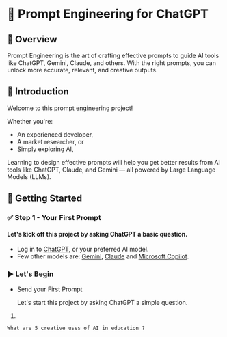# 📌 Prompt Engineering for ChatGPT
## 🎯 Overview
Prompt Engineering is the art of crafting effective prompts to guide AI tools like ChatGPT, Gemini, Claude, and others. With the right prompts, you can unlock more accurate, relevant, and creative outputs.

## 📖 Introduction
Welcome to this prompt engineering project!

Whether you're:
* An experienced developer, 
* A market researcher, or 
* Simply exploring AI,

Learning to design effective prompts will help you get better results from AI tools like ChatGPT, Claude, and Gemini — all powered by Large Language Models (LLMs).

## 🚀 Getting Started

### ✅ Step 1 - Your First Prompt

#### Let's kick off this project by asking ChatGPT a basic question.
- Log in to [ChatGPT](https://chat.openai.com/), or your preferred AI model.
- Few other models are: [Gemini](https://gemini.google.com/app), [Claude](https://claude.ai/) and [Microsoft Copilot](https://copilot.microsoft.com/).

### ▶️ Let's Begin
- Send your First Prompt

  Let's start this project by asking ChatGPT a simple question.

1. 
  ```markdown
  What are 5 creative uses of AI in education ?
  ```



